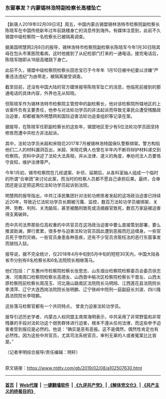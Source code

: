 ### 东窗事发？内蒙锡林浩特副检察长高楼坠亡
------------------------

<div class="post_content">
 <p>
  【新唐人2019年02月09日讯】周五，中国内蒙古锡盟锡林浩特市检察院副检察长陈晓军在中国传统新年过年前跳楼身亡的消息传到海外。有媒体注意到，此前不久锡盟中级检察院一名检察长已被隔离调查。
 </p>
 <p>
  据美国明慧网2月8日的报导，锡林浩特市检察院副检察长陈晓军今年1月30日陪其母在包头市某医院看病，这时他接到了从纪检部门打来的一通电话。接完电话后，陈晓军随即从18层高楼跳下身亡。
 </p>
 <p>
  此前不久，锡盟中级检察院检察长田忠宝已于今年年  1月10日被中纪委以涉嫌“严重违法违纪”为由带走，被隔离接受调查。
 </p>
 <p>
  截至目前，还没有中国大陆的官方媒体报导陈晓军坠亡的消息，他临死前接到的那通电话的具体内容，外界也无从知晓。
 </p>
 <p>
  但陈晓军作为锡林浩特市检察院主管控申的副检察长，他对该检察院所辖地区的上诉案件负有主要责任，他参与对法轮功学员的非法起诉而导致无辜民众遭受残酷政治迫害，却都被海外明慧网和国际迫害法轮功追查组织等记录在案。
 </p>
 <p>
  据报导，在陈晓军任职副检察长的这些年，锡盟地区至少有5位法轮功学员因坚持修炼而遭中共检方非法起诉。
 </p>
 <p>
  其中，法轮功学员米超和宋晓花2017年7月被锡林浩特国保队警察绑架。警方构陷他们二人的材料漏洞百出，米超、宋晓花俩人也曾在半年内不断将辩护材料递交到检察院，资料中讲述了法轮大法真相，并从法律、道义的角度，奉劝司法人员要恪守良知，维护法律尊严。
 </p>
 <p>
  今年1月初，锡市检察院在几经退案、补侦、延期后，从各科室抽人组成一个临时的所谓“合审团”来讨论此案，而当时的检察人员都不愿自己承担后果。最终，合审团还是议定把这两位法轮功学员起诉到法院。
 </p>
 <p>
  明慧网的报导指出，中共江泽民集团针对法轮功修炼者发起的这场政治迫害已持续近20年，导致近亿法轮功学员长期被污蔑、监控，数百万法轮功学员被绑架、关押、劳教、判刑、关洗脑班，甚至被酷刑致死或活摘器官致死，数百万家庭被迫害得支离破碎。
 </p>
 <p>
  而中共司法界那些位高权重的中共官员在这场政治迫害中要么直接策划部署，要么推波助澜，罪行累累，很多参与迫害法轮功官员因此遭到恶报而厄运缠身。一些官员死于惨烈灾祸，一些官员身患各种恶疾，还有不少官员贪赃枉法的恶行东窗事发而锒铛入狱。
 </p>
 <p>
  报导说，据不完全统计，仅2018年4月中旬到5月中旬的短短30天内，中国大陆各省市分别有6名检察长和6名法院院长相继落马。
 </p>
 <p>
  他们包括：广东惠州市检察院检察长张思忠、山东烟台检察院检察委员会委员徐志涛、河南周口检察院检察长高德友、山西晋中榆次区检察院检察长干晋左、山西太原检察院前检察长周茂玉、河北唐山路南区法院院长马明旭、江西莲花县法院院长李清萍、辽宁大连西岗法院院长张明鹏、辽宁铁岭中院刑一庭副庭长刘波、四川隆昌法院院长李晓鹏。
 </p>
 <p>
  这些落马检察官都有一个共同特点， 曾卖力迫害法轮功学员。
 </p>
 <p>
  报导引述历史学者、内蒙古人权同盟主席席海明表示，中共采用了非常野蛮和非常残暴的手段对法轮功这个弱势群体进行迫害，根本不遵从任何法律，而这些参予迫害者受到报应是必然的。他说：“确实是恶有恶报。这不是偶然，偶然性肯定也有必然性。因为这些中共官员，尤其司法系统官员，审判无辜的人或者冤案比比皆是。”
 </p>
 <p>
  （记者李明综合报导/责任编辑：明轩）
 </p>
 <div class="single_ad">
 </div>
</div>

<br/>原文链接：https://www.ntdtv.com/gb/2019/02/08/a102507630.html


------------------------
#### [首页](https://github.com/gfw-breaker/banned-news/blob/master/README.md) &nbsp;|&nbsp; [Web代理](https://github.com/labour-camp/helloworld) &nbsp;|&nbsp; [一键翻墙软件](https://github.com/gfw-breaker/nogfw/blob/master/README.md) &nbsp;| [《九评共产党》](https://github.com/gfw-breaker/9ping.md/blob/master/README.md#九评之一评共产党是什么) | [《解体党文化》](https://github.com/gfw-breaker/jtdwh.md/blob/master/README.md) | [《共产主义的终极目的》](https://github.com/gfw-breaker/gczydzjmd.md/blob/master/README.md)

